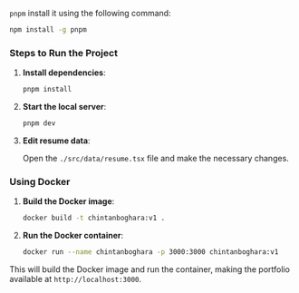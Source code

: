 `pnpm` install it using the following command:

```bash
npm install -g pnpm
```

### Steps to Run the Project

1. **Install dependencies**:

   ```bash
   pnpm install
   ```

2. **Start the local server**:

   ```bash
   pnpm dev
   ```

3. **Edit resume data**:

   Open the `./src/data/resume.tsx` file and make the necessary changes.

### Using Docker

1. **Build the Docker image**:

   ```bash
   docker build -t chintanboghara:v1 .
   ```

2. **Run the Docker container**:

   ```bash
   docker run --name chintanboghara -p 3000:3000 chintanboghara:v1
   ```

This will build the Docker image and run the container, making the portfolio available at `http://localhost:3000`.

